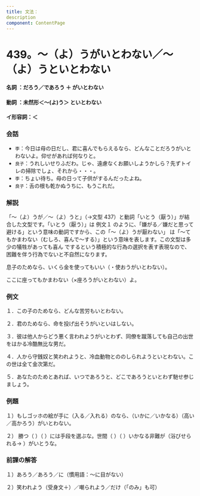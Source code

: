 ```yaml
---
title: 文法：
description
component: ContentPage
---
```



# 439。～（よ）うがいとわない／～（よ）うといとわない
#### 名詞 ：だろう／であろう ＋ がいとわない
#### 動詞 ：未然形＜～(よ)う＞ といとわない
#### イ形容詞：＜
### 会話
- `李`：今日は母の日だし、君に喜んでもらえるなら、どんなことだろうがいとわないよ。仰せがあれば何なりと。
- `良子`：うれしいせりふだわ。じゃ、遠慮なくお願いしようかしら？先ずトイレの掃除でしょ、それから・・・。
- `李`：ちょい待ち。母の日って子供がするんだったよね。
- `良子`：舌の根も乾かぬうちに、もうこれだ。
### 解説
「～（よ）うが／～（よ）うと」（→文型 437）と動詞「いとう（厭う）」が結合した文型です。「いとう（厭う）」は 例文１ のように、「嫌がる／嫌だと思って避ける」という意味の動詞ですから、この「～（よ）うが厭わない」 は「～てもかまわない（むしろ、喜んで～する）」という意味を表します。この文型は多少の犠牲があっても喜ん でするという積極的な行為の選択を表す表現なので、困難を伴う行為でないと不自然になります。

息子のためなら、いくら金を使ってもいい（・使おうがいとわない）。

ここに座ってもかまわない（×座ろうがいとわない）よ。
### 例文
１．この子のためなら、どんな苦労もいとわない。

２．君のためなら、命を投げ出そうがいといはしない。

３．彼は他人からどう悪く言われようがいとわず、同僚を蹴落しても自己の出世をはかる冷酷無比な男だ。

４．人から守銭奴と笑われようと、冷血動物とののしられようといとわない。この世は全て金次第だ。

５．あなたのためとあれば、いつであろうと、どこであろうといとわず馳せ参じましょう。
### 例題
１）もしゴッホの絵が手に（入る／入れる）のなら、（いかに／いかなる）（高い／高かろう）がいとわない。

２） 勝つ（ ）（ ）には手段を選ぶな。世間（ ）（ ）いかなる非難が（浴びせられる→ ）がいとうな。      
### 前課の解答
１）あろう／あろう／に（慣用語：～に目がない）

２）笑われよう（受身文＋）／嘲られよう／だけ（「のみ」も可）
